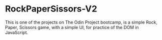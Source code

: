 # RockPaperSissors-V2

This is one of the projects on The Odin Project bootcamp, is a simple Rock, Paper, Scissors game, with a simple UI, for practice of the DOM in JavaScript.
